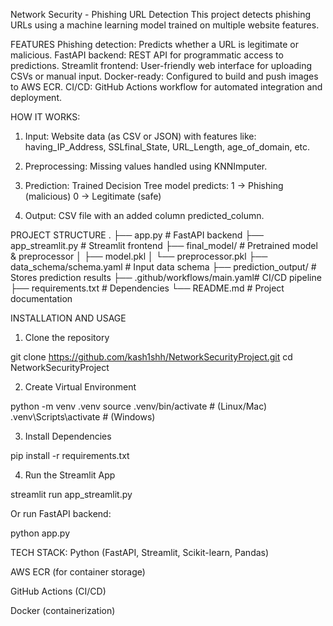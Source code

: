 Network Security - Phishing URL Detection
This project detects phishing URLs using a machine learning model trained on multiple website features.

FEATURES
Phishing detection: Predicts whether a URL is legitimate or malicious.
FastAPI backend: REST API for programmatic access to predictions.
Streamlit frontend: User-friendly web interface for uploading CSVs or manual input.
Docker-ready: Configured to build and push images to AWS ECR.
CI/CD: GitHub Actions workflow for automated integration and deployment.

HOW IT WORKS:
1) Input: Website data (as CSV or JSON) with features like:
having_IP_Address, SSLfinal_State, URL_Length, age_of_domain, etc.

2) Preprocessing: Missing values handled using KNNImputer.

3) Prediction: Trained Decision Tree model predicts:
1 → Phishing (malicious)
0 → Legitimate (safe)

4) Output: CSV file with an added column predicted_column.

PROJECT STRUCTURE
.
├── app.py                     # FastAPI backend
├── app_streamlit.py           # Streamlit frontend
├── final_model/               # Pretrained model & preprocessor
│   ├── model.pkl
│   └── preprocessor.pkl
├── data_schema/schema.yaml    # Input data schema
├── prediction_output/         # Stores prediction results
├── .github/workflows/main.yaml# CI/CD pipeline
├── requirements.txt           # Dependencies
└── README.md                  # Project documentation

INSTALLATION AND USAGE
1. Clone the repository

git clone https://github.com/kash1shh/NetworkSecurityProject.git
cd NetworkSecurityProject

2. Create Virtual Environment

python -m venv .venv
source .venv/bin/activate       # (Linux/Mac)
.venv\Scripts\activate          # (Windows)

3. Install Dependencies

pip install -r requirements.txt

4. Run the Streamlit App

streamlit run app_streamlit.py

Or run FastAPI backend:

python app.py

TECH STACK:
Python (FastAPI, Streamlit, Scikit-learn, Pandas)

AWS ECR (for container storage)

GitHub Actions (CI/CD)

Docker (containerization)


